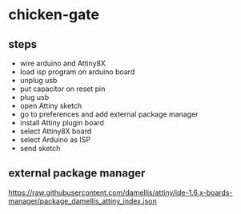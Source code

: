 # chicken-gate

## steps

- wire arduino and Attiny8X
- load isp program on arduino board
- unplug usb
- put capacitor on reset pin
- plug usb
- open Attiny sketch
- go to preferences and add external package manager
- install Attiny plugin board
- select Attiny8X board
- select Arduino as ISP
- send sketch

## external package manager

https://raw.githubusercontent.com/damellis/attiny/ide-1.6.x-boards-manager/package_damellis_attiny_index.json
